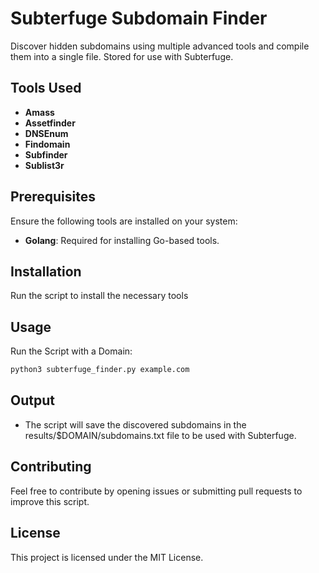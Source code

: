# Subterfuge Subdomain Finder

Discover hidden subdomains using multiple advanced tools and compile them into a single file. Stored for use with Subterfuge.

## Tools Used

- **Amass**
- **Assetfinder**
- **DNSEnum** 
- **Findomain**
- **Subfinder**
- **Sublist3r**

## Prerequisites

Ensure the following tools are installed on your system:
- **Golang**: Required for installing Go-based tools.

## Installation

Run the script to install the necessary tools

## Usage

Run the Script with a Domain:

```bash
python3 subterfuge_finder.py example.com
```

## Output

- The script will save the discovered subdomains in the results/$DOMAIN/subdomains.txt file to be used with Subterfuge.

## Contributing

Feel free to contribute by opening issues or submitting pull requests to improve this script.

## License

This project is licensed under the MIT License.
